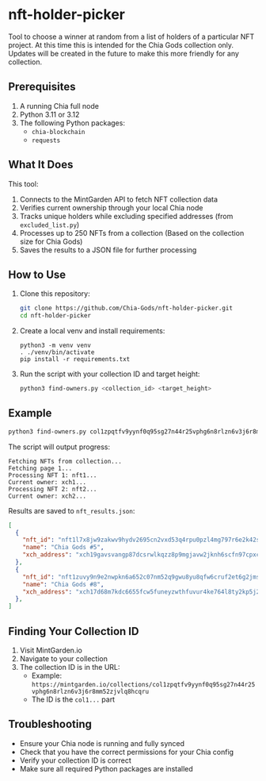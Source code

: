 # nft-holder-picker
Tool to choose a winner at random from a list of holders of a particular NFT project. At this time this is intended for
the Chia Gods collection only. Updates will be created in the future to make this more friendly for any collection.

## Prerequisites

1. A running Chia full node
2. Python 3.11 or 3.12
3. The following Python packages:
    - `chia-blockchain`
    - `requests`

## What It Does

This tool:
1. Connects to the MintGarden API to fetch NFT collection data
2. Verifies current ownership through your local Chia node
3. Tracks unique holders while excluding specified addresses (from `excluded_list.py`)
4. Processes up to 250 NFTs from a collection (Based on the collection size for Chia Gods)
5. Saves the results to a JSON file for further processing

## How to Use

1. Clone this repository:
   ```bash
   git clone https://github.com/Chia-Gods/nft-holder-picker.git
   cd nft-holder-picker
   ```
   
2. Create a local venv and install requirements:
   ```
   python3 -m venv venv
   . ./venv/bin/activate
   pip install -r requirements.txt
   ```

3. Run the script with your collection ID and target height:
   ```bash
   python3 find-owners.py <collection_id> <target_height>
   ```

## Example

```bash
python3 find-owners.py col1zpqtfv9yynf0q95sg27n44r25vphg6n8rlzn6v3j6r8mm52zjvlq8hcqru 6427100
```

The script will output progress:
```
Fetching NFTs from collection...
Fetching page 1...
Processing NFT 1: nft1...
Current owner: xch1...
Processing NFT 2: nft2...
Current owner: xch2...
```

Results are saved to `nft_results.json`:
```json
[
  {
    "nft_id": "nft1l7x8jw9zakwv9hydv2695cn2vxd53q4rpu0pzl4mg797r6e2k42ssypshe",
    "name": "Chia Gods #5",
    "xch_address": "xch19gavsvangp87dcsrwlkqzz8p9mgjavw2jknh6scfn97cpxc2t78q7q9tnw"
  },
  {
    "nft_id": "nft1zuvy9n9e2nwpkn6a652c07nm52q9gwu8yu8qfw6cruf2et6g2jmsmr3k6w",
    "name": "Chia Gods #8",
    "xch_address": "xch17d68m7kdc6655fcw5funeyzwthfuvur4ke764l8ty2kp5j2lrjjsh4ddyv"
  },
]
```

## Finding Your Collection ID

1. Visit MintGarden.io
2. Navigate to your collection
3. The collection ID is in the URL:
    - Example: `https://mintgarden.io/collections/col1zpqtfv9yynf0q95sg27n44r25vphg6n8rlzn6v3j6r8mm52zjvlq8hcqru`
    - The ID is the `col1...` part

## Troubleshooting

- Ensure your Chia node is running and fully synced
- Check that you have the correct permissions for your Chia config
- Verify your collection ID is correct
- Make sure all required Python packages are installed
